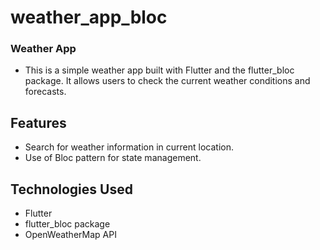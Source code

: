 # weather_app_bloc

### Weather App
* This is a simple weather app built with Flutter and the flutter_bloc package. It allows users to check the current weather conditions and forecasts.

## Features
* Search for weather information in current location.
* Use of Bloc pattern for state management.

## Technologies Used
* Flutter
* flutter_bloc package
* OpenWeatherMap API
